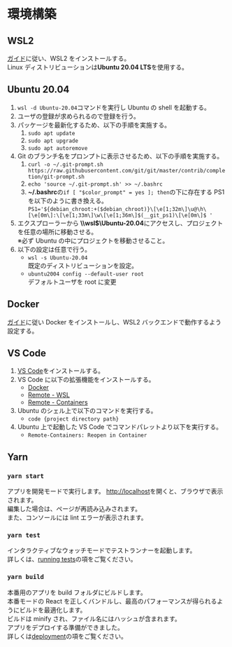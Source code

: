 # 環境構築

## WSL2

[ガイド](https://docs.microsoft.com/ja-jp/windows/wsl/install-win10)に従い、WSL2 をインストールする。  
Linux ディストリビューションは**Ubuntu 20.04 LTS**を使用する。

## Ubuntu 20.04

1. `wsl -d Ubuntu-20.04`コマンドを実行し Ubuntu の shell を起動する。
1. ユーザの登録が求められるので登録を行う。
1. パッケージを最新化するため、以下の手順を実施する。
   1. `sudo apt update`
   1. `sudo apt upgrade`
   1. `sudo apt autoremove`
1. Git のブランチ名をプロンプトに表示させるため、以下の手順を実施する。
   1. `curl -o ~/.git-prompt.sh https://raw.githubusercontent.com/git/git/master/contrib/completion/git-prompt.sh`
   1. `echo 'source ~/.git-prompt.sh' >> ~/.bashrc`
   1. **~/.bashrc**の`if [ "$color_prompt" = yes ]; then`の下に存在する PS1 を以下のように書き換える。  
      `PS1='${debian_chroot:+($debian_chroot)}\[\e[1;32m\]\u@\h\[\e[0m\]:\[\e[1;33m\]\w\[\e[1;36m\]$(__git_ps1)\[\e[0m\]$ '`
1. エクスプローラーから **\\\\wsl$\\Ubuntu-20.04**にアクセスし、プロジェクトを任意の場所に移動させる。  
   ※必ず Ubuntu の中にプロジェクトを移動させること。
1. 以下の設定は任意で行う。
   - `wsl -s Ubuntu-20.04`  
     既定のディストリビューションを設定。
   - `ubuntu2004 config --default-user root`  
     デフォルトユーザを root に変更

## Docker

[ガイド](https://docs.docker.com/docker-for-windows/wsl/)に従い Docker をインストールし、WSL2 バックエンドで動作するよう設定する。

## VS Code

1. [VS Code](https://code.visualstudio.com/download)をインストールする。
1. VS Code に以下の拡張機能をインストールする。
   - [Docker](https://marketplace.visualstudio.com/items?itemName=ms-azuretools.vscode-docker)
   - [Remote - WSL](https://marketplace.visualstudio.com/items?itemName=ms-vscode-remote.remote-wsl)
   - [Remote - Containers](https://marketplace.visualstudio.com/items?itemName=ms-vscode-remote.remote-containers)
1. Ubuntu のシェル上で以下のコマンドを実行する。
   - `code {project directory path}`
1. Ubuntu 上で起動した VS Code でコマンドパレットより以下を実行する。
   - `Remote-Containers: Reopen in Container`

## Yarn

### `yarn start`

アプリを開発モードで実行します。
[http://localhost](http://localhost)を開くと、ブラウザで表示されます。  
編集した場合は、ページが再読み込みされます。  
また、コンソールには lint エラーが表示されます。

### `yarn test`

インタラクティブなウォッチモードでテストランナーを起動します。  
詳しくは、[running tests](https://facebook.github.io/create-react-app/docs/running-tests)の項をご覧ください。

### `yarn build`

本番用のアプリを build フォルダにビルドします。  
本番モードの React を正しくバンドルし、最高のパフォーマンスが得られるようにビルドを最適化します。  
ビルドは minify され、ファイル名にはハッシュが含まれます。  
アプリをデプロイする準備ができました。  
詳しくは[deployment](https://facebook.github.io/create-react-app/docs/deployment)の項をご覧ください。
